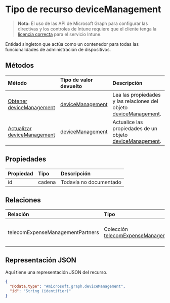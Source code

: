 # <a name="devicemanagement-resource-type"></a>Tipo de recurso deviceManagement

> **Nota:** El uso de las API de Microsoft Graph para configurar las directivas y los controles de Intune requiere que el cliente tenga la [licencia correcta](https://go.microsoft.com/fwlink/?linkid=839381) para el servicio Intune.

Entidad singleton que actúa como un contenedor para todas las funcionalidades de administración de dispositivos.
## <a name="methods"></a>Métodos
|Método|Tipo de valor devuelto|Descripción|
|:---|:---|:---|
|[Obtener deviceManagement](../api/intune_tem_devicemanagement_get.md)|[deviceManagement](../resources/intune_tem_devicemanagement.md)|Lea las propiedades y las relaciones del objeto [deviceManagement](../resources/intune_tem_devicemanagement.md).|
|[Actualizar deviceManagement](../api/intune_tem_devicemanagement_update.md)|[deviceManagement](../resources/intune_tem_devicemanagement.md)|Actualice las propiedades de un objeto [deviceManagement](../resources/intune_tem_devicemanagement.md).|

## <a name="properties"></a>Propiedades
|Propiedad|Tipo|Descripción|
|:---|:---|:---|
|id|cadena|Todavía no documentado|

## <a name="relationships"></a>Relaciones
|Relación|Tipo|Descripción|
|:---|:---|:---|
|telecomExpenseManagementPartners|Colección [telecomExpenseManagementPartner](../resources/intune_tem_telecomexpensemanagementpartner.md)|El partner de administración de gastos de telecomunicaciones.|

## <a name="json-representation"></a>Representación JSON
Aquí tiene una representación JSON del recurso.
<!-- {
  "blockType": "resource",
  "keyProperty": "id",
  "@odata.type": "microsoft.graph.deviceManagement"
}
-->
``` json
{
  "@odata.type": "#microsoft.graph.deviceManagement",
  "id": "String (identifier)"
}
```



